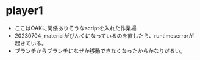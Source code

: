 # player1

- ここはOAKに関係ありそうなscriptを入れた作業場
- 20230704_materialがぴんくになっているのを直したら、runtimeserrorが起きている。
- ブランチからブランチになぜか移動できなくなったからかなりだるい。

